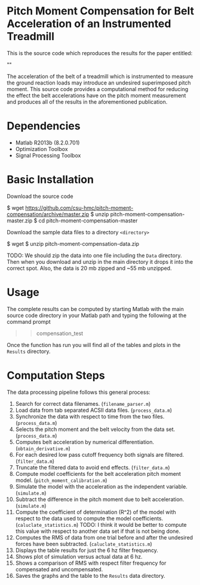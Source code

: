 Pitch Moment Compensation for Belt Acceleration of an Instrumented Treadmill
============================================================================

This is the source code which reproduces the results for the paper entitled:

"<insert final paper title here>"

The acceleration of the belt of a treadmill which is instrumented to measure
the ground reaction loads may introduce an undesired superimposed pitch moment.
This source code provides a computational method for reducing the effect the
belt accelerations have on the pitch moment measurement and produces all of the
results in the aforementioned publication.

Dependencies
============

- Matlab R2013b (8.2.0.701)
- Optimization Toolbox <version>
- Signal Processing Toolbox <version>

Basic Installation
==================

Download the source code

   $ wget https://github.com/csu-hmc/pitch-moment-compensation/archive/master.zip
   $ unzip pitch-moment-compensation-master.zip
   $ cd pitch-moment-compensation-master

Download the sample data files to a directory `<directory>`

   $ wget <insert link here>
   $ unzip pitch-moment-compensation-data.zip

TODO: We should zip the data into one file including the `Data` directory. Then
when you download and unzip in the main directory it drops it into the correct
spot. Also, the data is 20 mb zipped and ~55 mb unzipped.

Usage
=====

The complete results can be computed by starting Matlab with the main source
code directory in your Matlab path and typing the following at the command
prompt

   >> compensation_test

Once the function has run you will find all of the tables and plots in the
`Results` directory.

Computation Steps
=================

The data processing pipeline follows this general process:

1. Search for correct data filenames. (`filename_parser.m`)
2. Load data from tab separated ACSII data files. (`process_data.m`)
3. Synchronize the data with respect to time from the two files. (`process_data.m`)
4. Selects the pitch moment and the belt velocity from the data set. (`process_data.m`)
5. Computes belt acceleration by numerical differentiation.
   (`obtain_derivative.m`)
6. For each desired low pass cutoff frequency both signals are filtered.
   (`filter_data.m`)
7. Truncate the filtered data to avoid end effects. (`filter_data.m`)
8. Compute model coefficients for the belt acceleration pitch moment model.
   (`pitch_moment_calibration.m`)
9. Simulate the model with the acceleration as the independent variable.
   (`simulate.m`)
10. Subtract the difference in the pitch moment due to belt acceleration.
    (`simulate.m`)
11. Compute the coefficient of determination (R^2) of the model with respect to
    the data used to compute the model coefficients. (`caluclate_statistics.m`)
    TODO: I think it would be better to compute this value with respect to
    another data set if that is not being done.
12. Computes the RMS of data from one trial before and after the undesired
    forces have been subtracted. (`caluclate_statistics.m`)
13. Displays the table results for just the 6 hz filter frequency.
14. Shows plot of simulation versus actual data at 6 hz.
15. Shows a comparison of RMS with respect filter frequency for compensated
    and uncompensated.
16. Saves the graphs and the table to the `Results` data directory.
